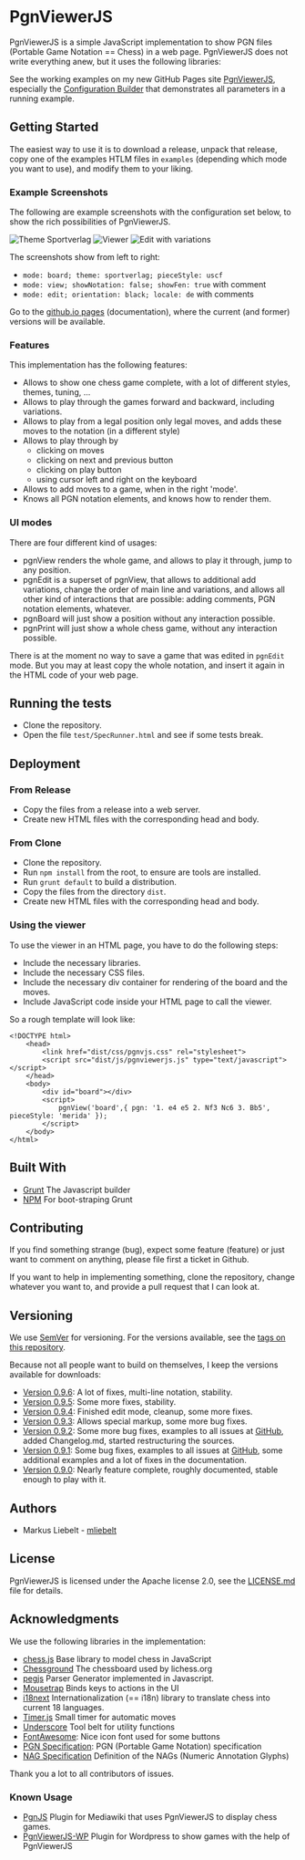 # PgnViewerJS

PgnViewerJS is a simple JavaScript implementation to show PGN files (Portable Game Notation == Chess)
in a web page. PgnViewerJS does not write everything anew, but it uses the following libraries:

See the working examples on my new GitHub Pages site [PgnViewerJS](http://mliebelt.github.io/PgnViewerJS/), especially the [Configuration Builder](http://mliebelt.github.io/PgnViewerJS/docu/example/config.html) that demonstrates all parameters in a running example.

## Getting Started

The easiest way to use it is to download a release, unpack that release, copy one of the examples HTLM files in `examples` (depending which mode you want to use), and modify them to your liking.

### Example Screenshots

The following are example screenshots with the configuration set below, to show the rich possibilities of PgnViewerJS.

![Theme Sportverlag](img/screenshots/sportverlag.png)
![Viewer](img/screenshots/view-with-fen.png)
![Edit with variations](img/screenshots/edit-variation.png)

The screenshots show from left to right:

* `mode: board; theme: sportverlag; pieceStyle: uscf`
* `mode: view; showNotation: false; showFen: true` with comment
* `mode: edit; orientation: black; locale: de` with comments

Go to the [github.io pages](http://mliebelt.github.io/PgnViewerJS/) (documentation), where the current (and former) versions will be available.

### Features

This implementation has the following features:

* Allows to show one chess game complete, with a lot of different styles, themes, tuning, ...
* Allows to play through the games forward and backward, including variations.
* Allows to play from a legal position only legal moves, and adds these moves to the notation (in a different style)
* Allows to play through by
  * clicking on moves
  * clicking on next and previous button
  * clicking on play button
  * using cursor left and right on the keyboard
* Allows to add moves to a game, when in the right 'mode'.
* Knows all PGN notation elements, and knows how to render them.

### UI modes

There are four different kind of usages:

* pgnView renders the whole game, and allows to play it through, jump to any position.
* pgnEdit is a superset of pgnView, that allows to additional add variations, change the order of main line and variations, and allows all other kind of interactions that are possible: adding comments, PGN notation elements, whatever.
* pgnBoard will just show a position without any interaction possible.
* pgnPrint will just show a whole chess game, without any interaction possible.

There is at the moment no way to save a game that was edited in `pgnEdit` mode. But
you may at least copy the whole notation, and insert it again in the HTML code of
your web page.

## Running the tests

* Clone the repository.
* Open the file `test/SpecRunner.html` and see if some tests break.

## Deployment

### From Release

* Copy the files from a release into a web server.
* Create new HTML files with the corresponding head and body.

### From Clone

* Clone the repository.
* Run `npm install` from the root, to ensure are tools are installed.
* Run `grunt default` to build a distribution.
* Copy the files from the directory `dist`.
* Create new HTML files with the corresponding head and body.

### Using the viewer

To use the viewer in an HTML page, you have to do the following steps:

* Include the necessary libraries.
* Include the necessary CSS files.
* Include the necessary div container for rendering of the
   board and the moves.
* Include JavaScript code inside your HTML page to call the viewer.

So a rough template will look like:

    <!DOCTYPE html>
        <head>
            <link href="dist/css/pgnvjs.css" rel="stylesheet">
            <script src="dist/js/pgnviewerjs.js" type="text/javascript"></script>
        </head>
        <body>
            <div id="board"></div>
            <script>
                pgnView('board',{ pgn: '1. e4 e5 2. Nf3 Nc6 3. Bb5', pieceStyle: 'merida' });
            </script>
        </body>
    </html>

## Built With

* [Grunt](https://gruntjs.com/) The Javascript builder
* [NPM](https://www.npmjs.com/) For boot-straping Grunt

## Contributing

If you find something strange (bug), expect some feature (feature) or just want to comment on anything, please file first a ticket in Github.

If you want to help in implementing something, clone the repository, change whatever you want to, and provide a pull request that I can look at.

## Versioning

We use [SemVer](http://semver.org/) for versioning. For the versions available, see the [tags on this repository](https://github.com/mliebelt/PgnViewerJS/tags).

Because not all people want to build on themselves, I keep the versions available for downloads:

* [Version 0.9.6](https://s3.eu-central-1.amazonaws.com/pgnviewerjs/releases/PgnViewerJS-0.9.6.zip): A lot of fixes, multi-line notation, stability.
* [Version 0.9.5](https://s3.eu-central-1.amazonaws.com/pgnviewerjs/releases/PgnViewerJS-0.9.5.zip): Some more fixes, stability.
* [Version 0.9.4](https://s3.eu-central-1.amazonaws.com/pgnviewerjs/releases/PgnViewerJS-0.9.4.zip): Finished edit mode, cleanup, some more fixes.
* [Version 0.9.3](https://s3.eu-central-1.amazonaws.com/pgnviewerjs/releases/PgnViewerJS-0.9.3.zip): Allows special markup, some more bug fixes.
* [Version 0.9.2](https://s3.eu-central-1.amazonaws.com/pgnviewerjs/releases/PgnViewerJS-0.9.2.zip): Some more bug fixes, examples to all issues at [GitHub](https://github.com/mliebelt/PgnViewerJS/issues), added Changelog.md, started restructuring the sources.
* [Version 0.9.1](https://s3.eu-central-1.amazonaws.com/pgnviewerjs/releases/PgnViewerJS-0.9.1.zip): Some bug fixes, examples to all issues at [GitHub](https://github.com/mliebelt/PgnViewerJS/issues),
  some additional examples and a lot of fixes in the documentation.
* [Version 0.9.0](https://s3.eu-central-1.amazonaws.com/pgnviewerjs/releases/PgnViewerJS-0.9.0.zip): Nearly feature complete, roughly documented, stable enough to play with it.

## Authors

* Markus Liebelt - [mliebelt](https://github.com/mliebelt)

## License

PgnViewerJS is licensed under the Apache license 2.0, see the [LICENSE.md](LICENSE.md) file for details.

## Acknowledgments

We use the following libraries in the implementation:

* [chess.js](https://github.com/jhlywa/chess.js) Base library to model chess in JavaScript
* [Chessground](https://github.com/ornicar/chessground) The chessboard used by lichess.org
* [pegjs](https://github.com/pegjs/pegjs) Parser Generator implemented in Javascript.
* [Mousetrap](https://craig.is/killing/mice) Binds keys to actions in the UI
* [i18next](https://www.i18next.com/) Internationalization (== i18n) library to translate chess into current 18 languages.
* [Timer.js](https://github.com/fschaefer/Timer.js) Small timer for automatic moves
* [Underscore](http://underscorejs.org/) Tool belt for utility functions
* [FontAwesome](http://fontawesome.io/): Nice icon font used for some buttons
* [PGN Specification](http://www.saremba.de/chessgml/standards/pgn/pgn-complete.htm): PGN (Portable Game Notation) specification
* [NAG Specification](http://en.wikipedia.org/wiki/Numeric_Annotation_Glyphs) Definition of the NAGs (Numeric Annotation Glyphs)

Thank you a lot to all contributors of issues.

### Known Usage

* [PgnJS](https://github.com/xeyownt/mwpgnjs) Plugin for Mediawiki that uses PgnViewerJS to display  chess games.
* [PgnViewerJS-WP](https://github.com/mliebelt/PgnViewerJS-WP) Plugin for Wordpress to show games with the help of PgnViewerJS
